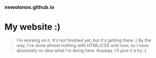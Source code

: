 ### newolonos.github.io
# My website :)
> I'm working on it. It's not finished yet, but it's getting there :)
> By the way, I've done almost nothing with HTML/CSS until now, so I have absolutely no idea what I'm doing here.
> Anyway, I'll give it a try :)
